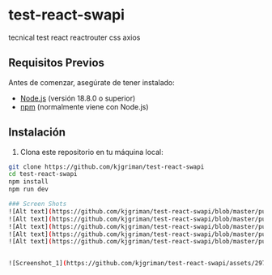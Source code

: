 # test-react-swapi
tecnical test react reactrouter css axios

## Requisitos Previos

Antes de comenzar, asegúrate de tener instalado:

- [Node.js](https://nodejs.org/) (versión 18.8.0 o superior)
- [npm](https://www.npmjs.com/) (normalmente viene con Node.js)

## Instalación

1. Clona este repositorio en tu máquina local:

```bash
git clone https://github.com/kjgriman/test-react-swapi
cd test-react-swapi
npm install
npm run dev

### Screen Shots
![Alt text](https://github.com/kjgriman/test-react-swapi/blob/master/public/Screenshot_1.png "screenshot 1")
![Alt text](https://github.com/kjgriman/test-react-swapi/blob/master/public/Screenshot_2.png "screenshot 2")
![Alt text](https://github.com/kjgriman/test-react-swapi/blob/master/public/Screenshot_3.png "screenshot 3")
![Alt text](https://github.com/kjgriman/test-react-swapi/blob/master/public/Screenshot_4.png "screenshot 4")
![Alt text](https://github.com/kjgriman/test-react-swapi/blob/master/public/Screenshot_5.png "screenshot 5")


![Screenshot_1](https://github.com/kjgriman/test-react-swapi/assets/29762514/3d473be7-07f6-48c1-a418-93521d7d29c0)





